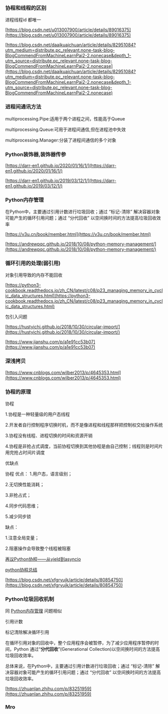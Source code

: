 ### 协程和线程的区别

进程线程id 都唯一

[https://blog.csdn.net/u013007900/article/details/89016375](https://blog.csdn.net/u013007900/article/details/89016375)

[https://blog.csdn.net/daaikuaichuan/article/details/82951084?utm_medium=distribute.pc_relevant.none-task-blog-BlogCommendFromMachineLearnPai2-2.nonecase&depth_1-utm_source=distribute.pc_relevant.none-task-blog-BlogCommendFromMachineLearnPai2-2.nonecase](https://blog.csdn.net/daaikuaichuan/article/details/82951084?utm_medium=distribute.pc_relevant.none-task-blog-BlogCommendFromMachineLearnPai2-2.nonecase&depth_1-utm_source=distribute.pc_relevant.none-task-blog-BlogCommendFromMachineLearnPai2-2.nonecase)

### 进程间通讯方法

multiprocessing.Pipe:适用于两个进程之间，性能高于Queue

multiprocessing.Queue:可用于进程间通信,但在进程池中失效

multiprocessing.Manager:分装了进程间通信的多个对象

### Python装饰器,装饰器传参

[https://darr-en1.github.io/2020/01/16/1/](https://darr-en1.github.io/2020/01/16/1/)

[https://darr-en1.github.io/2019/03/12/1/](https://darr-en1.github.io/2019/03/12/1/)

### Python内存管理

在Python中，主要通过引用计数进行垃圾回收；通过 “标记-清除” 解决容器对象可能产生的循环引用问题；通过 “分代回收” 以空间换时间的方法提高垃圾回收效率

[https://v3u.cn/book/member.html](https://v3u.cn/book/member.html)

[https://andrewpqc.github.io/2018/10/08/python-memory-management/](https://andrewpqc.github.io/2018/10/08/python-memory-management/)
### 循环引用的处理(弱引用)

对象引用导致的内存不能回收

[https://python3-cookbook.readthedocs.io/zh_CN/latest/c08/p23_managing_memory_in_cyclic_data_structures.html](https://python3-cookbook.readthedocs.io/zh_CN/latest/c08/p23_managing_memory_in_cyclic_data_structures.html)

包引入问题

[https://hustyichi.github.io/2018/10/30/circular-import/](https://hustyichi.github.io/2018/10/30/circular-import/)

[https://www.jianshu.com/p/a1e91cc53b07](https://www.jianshu.com/p/a1e91cc53b07)


### 深浅拷贝

[https://www.cnblogs.com/wilber2013/p/4645353.html](https://www.cnblogs.com/wilber2013/p/4645353.html)

### 协程的原理

协程

1.协程是一种轻量级的用户态线程

2.开发者自行控制程序切换时机，而不是像进程和线程那样把控制权交给操作系统

3.协程没有线程、进程切换的时间和资源开销

4.协程是非抢占式调度，当前协程切换到其他协程是由自己控制；线程则是时间片用完抢占时间片调度

优缺点

协程
优点：
1.用户态，语言级别；

2.无切换性能消耗；

3.非抢占式；

4.同步代码思维；

5.减少同步锁

缺点：

1.注意全局变量；

2.阻塞操作会导致整个线程被阻塞

[再议Python协程——从yield到asyncio](https://www.cnblogs.com/zingp/p/8678109.html#_label0)

[python协程总结](https://www.cnblogs.com/fengf233/p/11548769.html)

[https://blog.csdn.net/xfgryujk/article/details/80854750](https://blog.csdn.net/xfgryujk/article/details/80854750)

### Python垃圾回收机制

同 [Python内存管理](#Python内存管理) 问题相似

引用计数

标记清除解决循环引用

在循环引用对象的回收中，整个应用程序会被暂停，为了减少应用程序暂停的时间，Python 通过“**分代回收**”(Generational Collection)以空间换时间的方法提高垃圾回收效率。


总体来说，在Python中，主要通过引用计数进行垃圾回收；通过 “标记-清除” 解决容器对象可能产生的循环引用问题；通过 “分代回收” 以空间换时间的方法提高垃圾回收效率。

[https://zhuanlan.zhihu.com/p/83251959](https://zhuanlan.zhihu.com/p/83251959)

### Mro